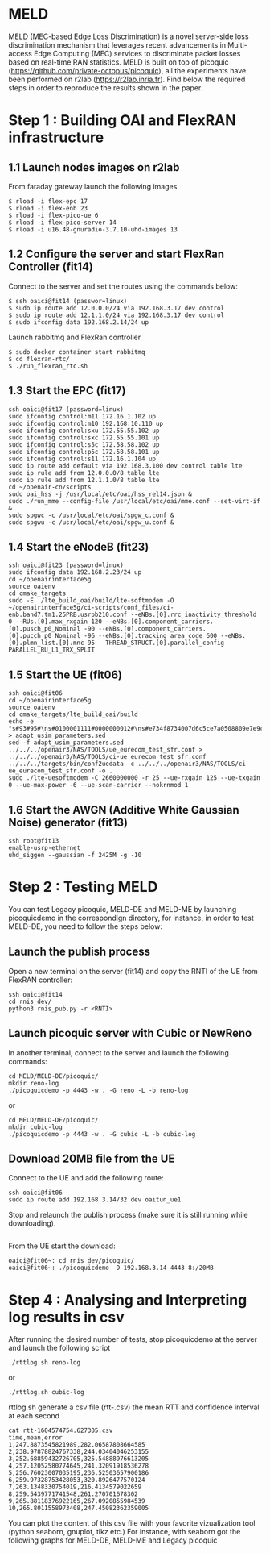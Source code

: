 # MELD
MELD (MEC-based Edge Loss Discrimination) is a novel server-side loss discrimination mechanism that leverages recent advancements in Multi-access Edge Computing (MEC) services to discriminate packet losses based on real-time RAN statistics. MELD is built on top of picoquic (https://github.com/private-octopus/picoquic), all the experiments have been performed on r2lab (https://r2lab.inria.fr). Find below the required steps in order to reproduce the results shown in the paper.

# Step 1 : Building OAI and FlexRAN infrastructure
## 1.1 Launch nodes images on r2lab
From faraday gateway launch the following images
```
$ rload -i flex-epc 17
$ rload -i flex-enb 23
$ rload -i flex-pico-ue 6
$ rload -i flex-pico-server 14
$ rload -i u16.48-gnuradio-3.7.10-uhd-images 13
```
## 1.2 Configure the server and start FlexRan Controller (fit14)
Connect to the server and set the routes using the commands below:
```
$ ssh oaici@fit14 (passwor=linux)
$ sudo ip route add 12.0.0.0/24 via 192.168.3.17 dev control
$ sudo ip route add 12.1.1.0/24 via 192.168.3.17 dev control
$ sudo ifconfig data 192.168.2.14/24 up
```
Launch rabbitmq and FlexRan controller
```
$ sudo docker container start rabbitmq
$ cd flexran-rtc/
$ ./run_flexran_rtc.sh
```
## 1.3 Start the EPC (fit17)
```
ssh oaici@fit17 (password=linux)
sudo ifconfig control:m11 172.16.1.102 up
sudo ifconfig control:m10 192.168.10.110 up
sudo ifconfig control:sxu 172.55.55.102 up
sudo ifconfig control:sxc 172.55.55.101 up
sudo ifconfig control:s5c 172.58.58.102 up
sudo ifconfig control:p5c 172.58.58.101 up
sudo ifconfig control:s11 172.16.1.104 up
sudo ip route add default via 192.168.3.100 dev control table lte
sudo ip rule add from 12.0.0.0/8 table lte
sudo ip rule add from 12.1.1.0/8 table lte
cd ~/openair-cn/scripts
sudo oai_hss -j /usr/local/etc/oai/hss_rel14.json &
sudo ./run_mme --config-file /usr/local/etc/oai/mme.conf --set-virt-if &
sudo spgwc -c /usr/local/etc/oai/spgw_c.conf &
sudo spgwu -c /usr/local/etc/oai/spgw_u.conf &
```
## 1.4 Start the eNodeB (fit23)
```
ssh oaici@fit23 (password=linux)
sudo ifconfig data 192.168.2.23/24 up
cd ~/openairinterface5g
source oaienv
cd cmake_targets
sudo -E ./lte_build_oai/build/lte-softmodem -O ~/openairinterface5g/ci-scripts/conf_files/ci-enb.band7.tm1.25PRB.usrpb210.conf --eNBs.[0].rrc_inactivity_threshold 0 --RUs.[0].max_rxgain 120 --eNBs.[0].component_carriers.[0].pusch_p0_Nominal -90 --eNBs.[0].component_carriers.[0].pucch_p0_Nominal -96 --eNBs.[0].tracking_area_code 600 --eNBs.[0].plmn_list.[0].mnc 95 --THREAD_STRUCT.[0].parallel_config PARALLEL_RU_L1_TRX_SPLIT
```
## 1.5 Start the UE (fit06)
```
ssh oaici@fit06
cd ~/openairinterface5g
source oaienv
cd cmake_targets/lte_build_oai/build
echo -e "s#93#95#\ns#0100001111#0000000012#\ns#e734f8734007d6c5ce7a0508809e7e9c#8e27b6af0e692e750f32667a3b14605d#\ns#33611123456#001011234561010#" > adapt_usim_parameters.sed
sed -f adapt_usim_parameters.sed ../../../openair3/NAS/TOOLS/ue_eurecom_test_sfr.conf > ../../../openair3/NAS/TOOLS/ci-ue_eurecom_test_sfr.conf
../../../targets/bin/conf2uedata -c ../../../openair3/NAS/TOOLS/ci-ue_eurecom_test_sfr.conf -o .
sudo ./lte-uesoftmodem -C 2660000000 -r 25 --ue-rxgain 125 --ue-txgain 0 --ue-max-power -6 --ue-scan-carrier --nokrnmod 1
```
## 1.6 Start the AWGN (Additive White Gaussian Noise) generator (fit13) 
```
ssh root@fit13
enable-usrp-ethernet
uhd_siggen --gaussian -f 2425M -g -10
```
# Step 2 : Testing MELD
You can test Legacy picoquic, MELD-DE and MELD-ME by launching picoquicdemo in the correspondign directory, for instance, in order to test MELD-DE, you need to follow the steps below:
## Launch the publish process
Open a new terminal on the server (fit14) and copy the RNTI of the UE from FlexRAN controller:
```
ssh oaici@fit14
cd rnis_dev/
python3 rnis_pub.py -r <RNTI>
```
## Launch picoquic server with Cubic or NewReno
In another terminal, connect to the server and launch the following commands:
```NewReno
cd MELD/MELD-DE/picoquic/
mkdir reno-log
./picoquicdemo -p 4443 -w . -G reno -L -b reno-log
```
or
```Cubic
cd MELD/MELD-DE/picoquic/
mkdir cubic-log
./picoquicdemo -p 4443 -w . -G cubic -L -b cubic-log
```
## Download 20MB file from the UE
Connect to the UE and add the following route:
```
ssh oaici@fit06
sudo ip route add 192.168.3.14/32 dev oaitun_ue1
```
Stop and relaunch the publish process (make sure it is still running while downloading).
```
```
From the UE start the download:
```
oaici@fit06~: cd rnis_dev/picoquic/
oaici@fit06~: ./picoquicdemo -D 192.168.3.14 4443 8:/20MB
```
# Step 4 : Analysing and Interpreting log results in csv
After running the desired number of tests, stop picoquicdemo at the server and launch the following script
```
./rttlog.sh reno-log
```
or
```
./rttlog.sh cubic-log
```
rttlog.sh generate a csv file (rtt-<timestamp>.csv) the mean RTT and confidence interval at each second
```
cat rtt-1604574754.627305.csv
time,mean,error  
1,247.8873545821989,282.06587808664585
2,238.97878824767338,244.03404046253155
3,252.68859432726705,325.54888976613205
4,257.12052580774645,241.32091918536278
5,256.76023007035195,236.52503657900186
6,259.97328753428053,320.8926477570124
7,263.1348330754019,216.4134579022659
8,259.5439771741548,261.270701678302
9,265.88118376922165,267.0920855984539
10,265.8011558973408,247.45082362359005
```
You can plot the content of this csv file with your favorite vizualization tool (python seaborn, gnuplot, tikz etc.) For instance, with seaborn got the following graphs for MELD-DE, MELD-ME and Legacy picoquic
